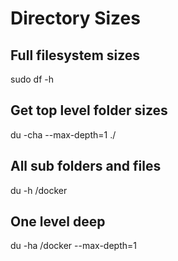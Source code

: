 # Directory Sizes

## Full filesystem sizes
sudo df -h

## Get top level folder sizes
du -cha --max-depth=1 ./

## All sub folders and files
du -h /docker

## One level deep
du -ha /docker --max-depth=1
